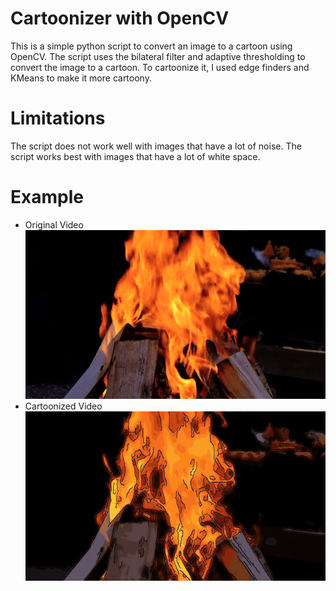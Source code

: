 # Cartoonizer with OpenCV

This is a simple python script to convert an image to a cartoon using OpenCV. The script uses the bilateral filter and adaptive thresholding to convert the image to a cartoon. To cartoonize it, I used edge finders and KMeans to make it more cartoony.

# Limitations

The script does not work well with images that have a lot of noise. The script works best with images that have a lot of white space. 

# Example

- Original Video
 ![Original](original_ex.gif)
- Cartoonized Video
  ![Cartoonized](cartoonized_ex.gif)
